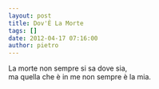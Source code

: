 ```yaml
---
layout: post
title: Dov'È La Morte
tags: []
date: 2012-04-17 07:16:00
author: pietro
---
```

La morte non sempre si sa dove sia,<br/>ma quella che è in me non sempre è la mia.
